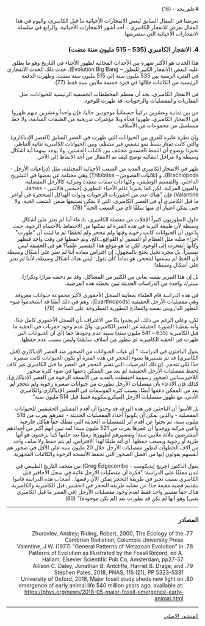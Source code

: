 <div dir="rtl">

#علم_بجد - (16)

تعرضنا في المقال السابق لبعض الانفجارات الأحيائية ما قبل الكامبري، واليوم في هذا المقال نعرض للانفجار الكامبري .. أحد أشهر الانفجارات الأحيائية، والرابع في سلسلة الانفجارات الأحيائية التي سنعرضها.

### 4. الانفجار الكامبري (535 – 515 مليون سنة مضت)

هذا الحدث هو الأكثر شهرة بين الأحداث الفجائية لظهور الأحياء في التاريخ وهو ما يطلق عليه البعض (الانفجار الكبير للتطور – Evolution Big Bang). حدث ذلك الحدث الانفجاري في الفترة الزمنية بين 535 مليون سنة إلى 515 مليون سنة مضت، وظهرت الدفعة الرئيسية من الكائنات خلالها في فترة خمسة ملايين سنة فقط (77).

في الانفجار الكامبري، نجد أن معظم المخططات الجسمية الرئيسية للحيوانات، مثل الفقاريات والمفصليات والرخويات، قد ظهرت للوجود.

من بين ثمانية وعشرين تركيباً جسمانياً موجودين حاليا، فإن واحداً وعشرين منهم ظهروا في الانفجار الكامبري، ظهروا فجأة وبلا مؤشرات تدريجية من الطبقات السابقة، ولا خط متسلسل من مجموعات من الأسلاف.

وإن نظرة عابرة للفرق بين الحيوانات التي ظهرت في العصر السابق (العصر الإدياكاري) والتي كانت تمتاز بنمط نمو تشعبي غير منتظم، وبين الحيوانات الكامبرية ثنائية التناظر، تخبرنا بوضوح أن النمط الجسدي مختلف بين كائنات الحقبتين. ولا يوجد بينهما أية أشكال وسيطة ولا مراحل انتقالية توضح كيف تم الانتقال من أحد الأنماط إلى الآخر.

ظهر في الانفجار الكامبري العديد من الشعب الأحيائية المختلفة، مثل (ذراعيات الأرجل - Brachiopods)، و (ثلاثيات الفصوص – Trilobites) وهي مختلفة عن بعضها في التشريح الداخلي، والتقسيم الوظيفي، وكلها ذات صفات معقدة ومركبة كالأرجل المفصلية، والعيون المركبة. لكن كما يخبرنا عالم الأحياء التطوري (جيمس فالانتين - James Valantine) فإن "هناك عدد من أحفوريات الرخويات وذوات الهياكل المتحجرة في أواخر ما قبل الكامبري أو في العصر الكامبري، التي لا يمكن تصنيفها ضمن الشعب الحية، ولا حتى يمكن اعتبار أي منها سلفًا لأي من الشعب الحية" (78)

حاول التطوريون كثيراً الإفلات من معضلة الكامبري، بادعاء أننا لم نعثر على أشكال وسيطة لأن طبيعة التربة في هذه الفترة لم تمكنها من الاحتفاظ بالأجسام الرخوة. حيث يدّعون أن الحيوانات كانت رخوية وقتها ولم تتحجر ولم تُحفظ! ثم ما لبثت أن "طورت" أجزاء صلبة مثل العظام أو القشور أو القَواقِع…الخ، وتم حفظها في وقت واحد فتظهر وكأنها انفجرت إلى الوجود. لكن ما هو موقع هذا التفسير علمياً؟ هو في الحقيقة ليس تفسيراً، بل مجرد تخيل يحتج بالمجهول. إن افتراض مفاده أننا لم نعثر على أشكال وسيطة لأن الحظ لم يسعفها لتتحجر، هو تماماً كأن تقول: ليس هناك أشكال وسيطة، لأننا لم نعثر على أشكال وسيطة!

بل إن هذا التبرير نفسه يعاني من الكثير من المشاكل، وقد تم دحضه مرارًا وتكرارًا. سنترك واحدة من الدراسات الحديثة تبين تخطئة هذه الفرضية.

في هذه الدراسة قام العلماء بمعاينة السجل الأحفوري لأكبر مجموعة حيوانات معروفة وهي مفصليات الأرجل الحقيقية (Euarthropods)، وهم في ذلك أيضًا قد استخدموا ضوء التطور الدارويني نفسه والنماذج التطورية المطروحة على الساحة. (79)

لكن، وعلى الرغم من ذلك، لم يجدوا بدًا من الاعتراف بأن السجل الأحفوري كامل جدًا، وأنه يعطينا الصورة الحقيقة عن العصر الكامبري، وأنّ عدم وجود حفريات في الحقبة ما قبل الكامبرية (635 – 541 مليون سنة) سببه عدم وجودها حقا (أي أن الحيوانات التي ظهرت في الحقبة الكامبرية لم تتطور من أسلاف سابقة) وليس بسبب عدم حفظها.

يقول الباحثون في الدراسة: " إن غياب الحيوانات من الصخور منذ العصر الإدياكاري (قبل الكامبري) قد تم تفسيرها بسوء التحجر في هذه الفترة أو بكون الحيوانات كانت صغيرة جدًا لكي تتحجر. إن تلك الفرضيات التي تعتبر التحجر في العصر ما قبل الكامبري غير كاف لحفظ مفصليات الأرجل الحقيقية لم يعد من الممكن دعمها في ضوء كثرة صخور اللاجيرستاتين (صخور رسوبية احتفظت بالعديد من الأنسجة الرخوة من العصر الإدياكاري). كذلك فإن الادعاء بأن مفصليات الأرجل تطورت من حيوانات صغيرة رخوية ولم تتحجر لم يعد من الممكن دعمها أيضًا، بسبب كثرة الفوسفات في العصر الإدياكاري والكامبري الأدنى، مع ظهور مفصليات الأرجل الميكروسكوبية فقط قبل 514 مليون سنة"

بل الأسوأ أن الباحثين في هذه الورقة قد وجدوا أن أقدم الممثلين الحقيقيين للحيوانات المفصلية - والذين يمكن أن يكونوا أجداد المفصليات الحديثة - عمرهم يقرب من 518 مليون سنة، ثم بحثوا عن أقدم أثر للمفصليات الحديثة التي تمتلك حقاً هياكل خارجية وأعين مركبة ووجدوا أن عمرها يقرب من 521 مليون سنة! لقد تبين أنهم أكبر من أجدادهم المفترضين بثلاثة ملايين سنة! وتفسيرهم لظهورها زمنيًا بعد خلفها كما يزعمون هو أنها طرية أو رخوية ويصعب حفظها. أي أنه طبقًا لهذا الافتراض، لم يتم حفظ ولا سلف واحد من آلاف الخطوات لتطور مفصليات الأرجل خلال 20 مليون سنة على الأقل في صخور هم أنفسهم يقولون إنها من أفضل الصخور التي تحفظ الأنسجة الرخوة والكائنات المجهرية.

يقول الدكتور (جريج إيديكومب - Greg Edgecombe) من متحف التاريخ الطبيعي في لندن معلقًا على الدراسة: "فكرة أن مفصليات الأرجل غائبة في سجل الأحافير قبل الكامبري بسبب تحيز في طريقة التحجر يمكن الآن رفضها.. أصحاب هذه الدراسة قاموا بتقديم قضية مقنعة جدًا عن تشابه طريقة التحجر في الحقبتين قبل الكامبرية والكامبرية. هناك حقاً تفسير واحد فقط لعدم وجود مفصليات الأرجل (في العصر ما قبل الكامبري يعني) وهو أنها لم تكن قد تطورت بعد (لم تكن موجودة)" (80)

***

### المصادر

77) Zhuravlev, Andrey; Riding, Robert, 2000, The Ecology of the Cambrian Radiation, Columbia University Press
78) Valentine, J.W. (1977) "General Patterns of Metazoan Evolution" in Patterns of Evolution as Illustrated by the Fossil Record, ed A. Hallam, Elsevier Scientific Pub Co, Amsterdam, pp27-57
79) Allison C. Daley, Jonathan B. Antcliffe, Harriet B. Drage, and Stephen Pates, 2018, PNAS, 115 (21), PP 5323-5331
80) University of Oxford, 2018, Major fossil study sheds new light on emergence of early animal life 540 million years ago, available at: https://phys.org/news/2018-05-major-fossil-emergence-early-animal.html

***

[المنشور الاصلي](https://www.facebook.com/akotbfb/posts/3138437683051051)

</div>